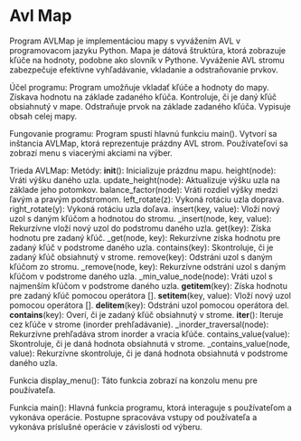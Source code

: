 # Avl Map

Program AVLMap je implementáciou mapy s vyvážením AVL v programovacom jazyku Python. Mapa je dátová štruktúra, ktorá zobrazuje kľúče na hodnoty, podobne ako slovník v Pythone. Vyváženie AVL stromu zabezpečuje efektívne vyhľadávanie, vkladanie a odstraňovanie prvkov.

Účel programu:
Program umožňuje vkladať kľúče a hodnoty do mapy.
Získava hodnotu na základe zadaného kľúča.
Kontroluje, či je daný kľúč obsiahnutý v mape.
Odstraňuje prvok na základe zadaného kľúča.
Vypisuje obsah celej mapy.

Fungovanie programu:
Program spustí hlavnú funkciu main().
Vytvorí sa inštancia AVLMap, ktorá reprezentuje prázdny AVL strom.
Používateľovi sa zobrazí menu s viacerými akciami na výber.

Trieda AVLMap:
Metódy:
__init__(): Inicializuje prázdnu mapu.
height(node): Vráti výšku daného uzla.
update_height(node): Aktualizuje výšku uzla na základe jeho potomkov.
balance_factor(node): Vráti rozdiel výšky medzi ľavým a pravým podstromom.
left_rotate(z): Vykoná rotáciu uzla doprava.
right_rotate(y): Vykoná rotáciu uzla doľava.
insert(key, value): Vloží nový uzol s daným kľúčom a hodnotou do stromu.
_insert(node, key, value): Rekurzívne vloží nový uzol do podstromu daného uzla.
get(key): Získa hodnotu pre zadaný kľúč.
_get(node, key): Rekurzívne získa hodnotu pre zadaný kľúč v podstrome daného uzla.
contains(key): Skontroluje, či je zadaný kľúč obsiahnutý v strome.
remove(key): Odstráni uzol s daným kľúčom zo stromu.
_remove(node, key): Rekurzívne odstráni uzol s daným kľúčom v podstrome daného uzla.
_min_value_node(node): Vráti uzol s najmenším kľúčom v podstrome daného uzla.
__getitem__(key): Získa hodnotu pre zadaný kľúč pomocou operátora [].
__setitem__(key, value): Vloží nový uzol pomocou operátora [].
__delitem__(key): Odstráni uzol pomocou operátora del.
__contains__(key): Overí, či je zadaný kľúč obsiahnutý v strome.
__iter__(): Iteruje cez kľúče v strome (inorder prehľadávanie).
_inorder_traversal(node): Rekurzívne prehľadáva strom inorder a vracia kľúče.
contains_value(value): Skontroluje, či je daná hodnota obsiahnutá v strome.
_contains_value(node, value): Rekurzívne skontroluje, či je daná hodnota obsiahnutá v podstrome daného uzla.


Funkcia display_menu():
Táto funkcia zobrazí na konzolu menu pre používateľa.

Funkcia main():
Hlavná funkcia programu, ktorá interaguje s používateľom a vykonáva operácie.
Postupne spracováva vstupy od používateľa a vykonáva príslušné operácie v závislosti od výberu.
